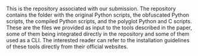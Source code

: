 This is the repository associated with our submission. 
The repository contains the folder with the original Python scripts, the obfuscated Python scripts, the compiled Python scripts, and the polyglot Python and C scripts.
These are the files we provided as input to the tools described in the paper, some of them being integrated directly in the repository and some of them used as a CLI. 
The interested reader can refer to the installation guidelines of these tools directly from their official websites.
